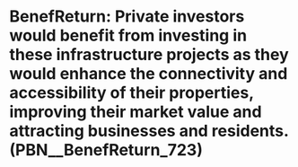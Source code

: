 # BenefReturn: __Private investors would benefit from investing in these infrastructure projects as they would enhance the connectivity and accessibility of their properties, improving their market value and attracting businesses and residents.__ (PBN__BenefReturn_723)

